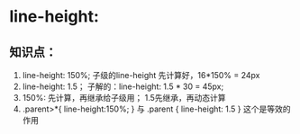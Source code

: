 # line-height:


## 知识点：
1. line-height: 150%; 子级的line-height 先计算好，16*150% = 24px
2. line-height: 1.5； 子解的：line-height: 1.5 * 30 = 45px;
3. 150%: 先计算，再继承给子级用；  1.5先继承，再动态计算
4. .parent>*{ line-height:150%; } 与 .parent { line-height: 1.5 } 这个是等效的作用